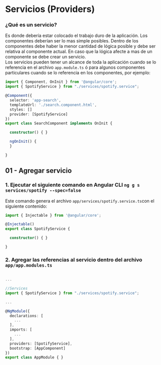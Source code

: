 # Servicios (Providers)

### ¿Qué es un servicio?
Es donde debería estar colocado el trabajo duro de la aplicación. Los componentes deberían ser lo mas simple posibles. Dentro de los componentes debe haber la menor cantidad de lógica posible y debe ser relativa al componente actual. En caso que la lógica afecte a mas de un componente se debe crear un servicio.  
Los servicios pueden tener un alcance de toda la aplicación cuando se lo referencia en el archivo ```app.module.ts``` ó para algunos componentes particulares cuando se lo referencia en los componentes, por ejemplo:

```typescript
import { Component, OnInit } from '@angular/core';
import { SpotifyService } from "./services/spotify.service";

@Component({
  selector: 'app-search',
  templateUrl: './search.component.html',
  styles: []
  provider: [SpotifyService]
})
export class SearchComponent implements OnInit {

  constructor() { }

  ngOnInit() {
  }

}
```

## 01 - Agregar servicio

### 1. Ejecutar el siguiente comando en Angular CLI ```ng g s services/spotify --spec=false```  
Este comando genera el archivo ```app/services/spotify.service.ts```con el siguiente contenido:  
```typescript
import { Injectable } from '@angular/core';

@Injectable()
export class SpotifyService {

  constructor() { }

}
```

### 2. Agregar las referencias al servicio dentro del archivo  ```app/app.modules.ts```  

```typescript

...

//Services
import { SpotifyService } from "./services/spotify.service";

...

@NgModule({
  declarations: [
    ...
  ],
  imports: [
    ...
  ],
  providers: [SpotifyService],
  bootstrap: [AppComponent]
})
export class AppModule { }

```


